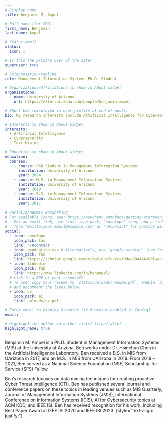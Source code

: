 ```yaml
---
# Display name
title: Benjamin M. Ampel

# Full name (for SEO)
first_name: Benjamin
last_name: Ampel

# Status emoji
status:
  icon: ☕️

# Is this the primary user of the site?
superuser: true

# Role/position/tagline
role: Management Information Systems Ph.D. Student

# Organizations/Affiliations to show in About widget
organizations:
  - name: University of Arizona
    url: https://eller.arizona.edu/people/benjamin-ampel

# Short bio (displayed in user profile at end of posts)
bio: My research interests include Artificial Intelligence for Cybersecurity applications within the field of Information Systems

# Interests to show in About widget
interests:
  - Artificial Intelligence
  - Cybersecurity
  - Text Mining

# Education to show in About widget
education:
  courses:
    - course: PhD Student in Management Information Systems
      institution: University of Arizona
      year: 2024
    - course: M.S. in Management Information Systems
      institution: University of Arizona
      year: 2019
    - course: B.S. in Management Information Systems
      institution: University of Arizona
      year: 2017

# Social/Academic Networking
# For available icons, see: https://wowchemy.com/docs/getting-started/page-builder/#icons
#   For an email link, use "fas" icon pack, "envelope" icon, and a link in the
#   form "mailto:your-email@example.com" or "/#contact" for contact widget.
social:
  - icon: envelope
    icon_pack: fas
    link: '/#contact'
  - icon: graduation-cap # Alternatively, use `google-scholar` icon from `ai` icon pack
    icon_pack: fas
    link: https://scholar.google.com/citations?user=XDdwaZUAAAAJ&hl=en
  - icon: linkedin
    icon_pack: fab
    link: https://www.linkedin.com/in/benampel/
  # Link to a PDF of your resume/CV.
  # To use: copy your resume to `static/uploads/resume.pdf`, enable `ai` icons in `params.yaml`,
  # and uncomment the lines below.
  - icon: cv
    icon_pack: ai
    link: uploads/cv.pdf

# Enter email to display Gravatar (if Gravatar enabled in Config)
email: ''

# Highlight the author in author lists? (true/false)
highlight_name: true
---
```


Benjamin M. Ampel is a Ph.D. Student in Management Information Systems (MIS) at the University of Arizona. Ben works under Dr. Hsinchun Chen in the Artificial Intelligence Laboratory. Ben received a B.S. in MIS from UArizona in 2017, and an M.S. in MIS from UArizona in 2019. From 2018 – 2021, Ben served as a National Science Foundation (NSF) Scholarship-for-Service (SFS) Fellow.

Ben’s research focuses on data mining techniques for creating proactive Cyber Threat Intelligence (CTI). Ben has published several journal and conference papers on these topics in leading venues such as MIS Quarterly, Journal of Management Information Systems (JMIS), International Conference on Information Systems (ICIS), AI for Cybersecurity topics at ACM KDD, and IEEE ISI. Ben has received recognition for his work, including Best Paper Award at IEEE ISI 2020 and IEEE ISI 2023.
{style="text-align: justify;"}
